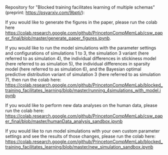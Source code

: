 Repository for "Blocked training facilitates learning of multiple schemas" (preprint: https://psyarxiv.com/9bptj/):

If you would like to generate the figures in the paper, please run the colab here https://colab.research.google.com/github/PrincetonCompMemLab/csw_paper_final/blob/master/generate_paper_figures.ipynb.

If you would like to run the model simulations with the parameter settings and configurations of simulations 1 to 3, the simulation
3 variant (here referred to as simulation 4), the individual differences in stickiness model (here referred to as simulation 5), the individual differences in sparsity model (here referred to as simulation 6), and the Bayesian optimal predictive distribution variant of simulation 3 (here referred to as simulation 7), then run the colab here: https://colab.research.google.com/github/PrincetonCompMemLab/blocked_training_facilitates_learning/blob/master/running_4simulations_with_model.ipynb

If you would like to perform new data analyses on the human data, please run the colab here: https://colab.research.google.com/github/PrincetonCompMemLab/csw_paper_final/blob/master/humanData_analysis_sandbox.ipynb

If you would like to run model simulations with your own custom parameter settings and see the results of those changes, please run the colab here: https://colab.research.google.com/github/PrincetonCompMemLab/blocked_training_facilitates_learning/blob/master/new_simulation_sandbox.ipynb
